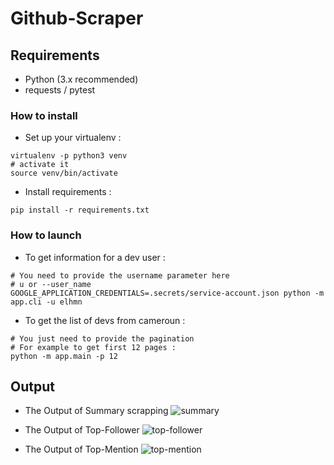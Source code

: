 # Github-Scraper

## Requirements

- Python (3.x recommended)
- requests / pytest

### How to install

- Set up your virtualenv : 
```shell
virtualenv -p python3 venv
# activate it
source venv/bin/activate
```

- Install requirements :
```shell
pip install -r requirements.txt
```

### How to launch

- To get information for a dev user :
```shell
# You need to provide the username parameter here
# u or --user_name
GOOGLE_APPLICATION_CREDENTIALS=.secrets/service-account.json python -m app.cli -u elhmn
```

- To get the list of devs from cameroun : 
```shell
# You just need to provide the pagination
# For example to get first 12 pages :
python -m app.main -p 12
```

## Output

- The Output of Summary scrapping
![summary](./img/page_summary.png)

- The Output of Top-Follower
![top-follower](./img/top_follower.png)

- The Output of Top-Mention
![top-mention](./img/top_mention.png)
